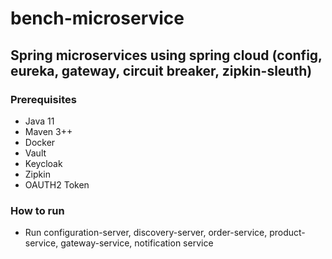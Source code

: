 # bench-microservice

## Spring microservices using spring cloud (config, eureka, gateway, circuit breaker, zipkin-sleuth)

### Prerequisites
- Java 11
- Maven 3++
- Docker
- Vault
- Keycloak
- Zipkin
- OAUTH2 Token

### How to run
- Run configuration-server, discovery-server, order-service, product-service, gateway-service, notification service
